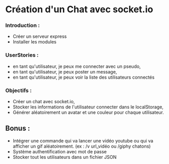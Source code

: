 # Création d'un Chat avec socket.io

### Introduction :
- Créer un serveur express
- Installer les modules

### UserStories : 
- en tant qu'utilisateur, je peux me connecter avec un pseudo,
- en tant qu'utilisateur, je peux poster un message,
- en tant qu'utilisateur, je peux voir la liste des utilisateurs connectés

### Objectifs : 
- Créer un chat avec socket.io,
- Stocker les informations de l'utilisateur connecter dans le localStorage,
- Générer aléatoirement un avatar et une couleur pour chaque utilisateur.


## Bonus :
- Intégrer une commande qui va lancer une vidéo youtube ou qui va afficher un gif aléatoirement. (ex : /v url_vidéo ou /giphy chatons)
- Système authentification avec mot de passe 
- Stocker tout les utilisateurs dans un fichier JSON